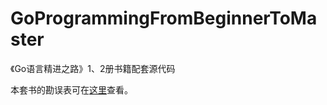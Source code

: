 # GoProgrammingFromBeginnerToMaster
《Go语言精进之路》1、2册书籍配套源代码

本套书的勘误表可在[这里](https://github.com/bigwhite/GoProgrammingFromBeginnerToMaster/blob/main/errata.md)查看。
